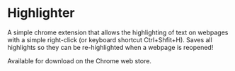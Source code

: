 # Highlighter
A simple chrome extension that allows the highlighting of text on webpages with a simple right-click (or keyboard shortcut Ctrl+Shfit+H). Saves all highlights so they can be re-highlighted when a webpage is reopened!

Available for download on the Chrome web store.
